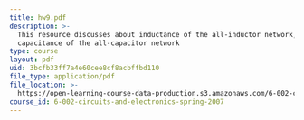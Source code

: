 ```yaml
---
title: hw9.pdf
description: >-
  This resource discusses about inductance of the all-inductor network, and the
  capacitance of the all-capacitor network
type: course
layout: pdf
uid: 3bcfb33ff7a4e60cee8cf8acbffbd110
file_type: application/pdf
file_location: >-
  https://open-learning-course-data-production.s3.amazonaws.com/6-002-circuits-and-electronics-spring-2007/3bcfb33ff7a4e60cee8cf8acbffbd110_hw9.pdf
course_id: 6-002-circuits-and-electronics-spring-2007
---
```

